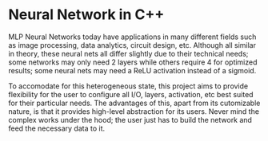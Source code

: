 # Neural Network in C++

MLP Neural Networks today have applications in many different fields such as image processing, data analytics, circuit design, etc. Although all similar in theory, these neural nets all differ slightly due to their technical needs; some networks may only need 2 layers while others require 4 for optimized results; some neural nets may need a ReLU activation instead of a sigmoid. 

To accomodate for this heterogeneous state, this project aims to provide flexibility for the user to configure all I/O, layers, activation, etc best suited for their particular needs. The advantages of this, apart from its cutomizable nature, is that it provides high-level abstraction for its users. Never mind the complex works under the hood; the user just has to build the network and feed the necessary data to it.
